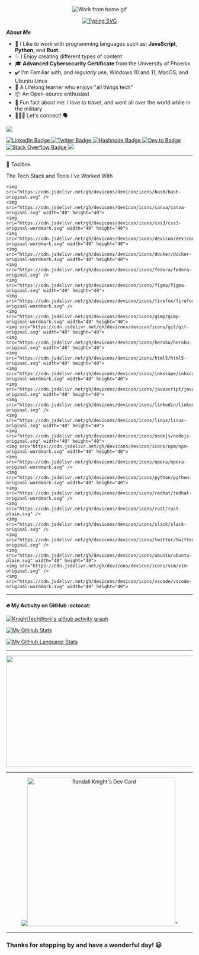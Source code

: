 <!DOCTYPE html>
<html>
<head>

<div align="center">
    <img src="https://media.giphy.com/media/M9gbBd9nbDrOTu1Mqx/giphy.gif" class="centerImage" alt="Work from home gif">

[![Typing SVG](https://readme-typing-svg.herokuapp.com?color=%2336BCF7&size=20&width=500&lines=Hi%2C+I'm+Randy+Knight+%F0%9F%91%8B+Welcome)](https://git.io/typing-svg)

</div>
</head>
<body>

***About Me***

- 👔 I Like to work with programming languages such as; **JavaScript**, **Python**, and **Rust**
- ✨ I Enjoy creating different types of content
- 🎓 **Advanced Cybersecurity Certificate** from the University of Phoenix
- ✔️ I'm Familiar with, and *regularly* use, Windows 10 and 11, MacOS, and Ubuntu Linux
- 🌱 A Lifelong learner who enjoys "all things tech"
- 📦 An Open-source enthusiast
- 🌄 Fun fact about me: I love to travel, and went all over the world while in the military
- 👨🏻‍💻 Let's connect! 🗣

![](https://cdn.hackernoon.com/images/ckxz-5-f-75-v-00-z-00-as-638-qw-6-ofc.jpg)

<div id="badges">

  <a href="https://www.linkedin.com/in/randellknight">
    <img src="https://img.shields.io/badge/LinkedIn-blue?style=for-the-badge&logo=linkedin&logoColor=white" alt="LinkedIn Badge"/>
  </a>

  <a href="https://github.com/KnightTechWork">
    <imf src="https://img.shields.io/badge/GitHub-100000?style=for-the-badge&logo=github&logoColor=white" alt="Github Badge"/>
  </a>

  <a href="https://twitter.com/KnightTechWork">
    <img src="https://img.shields.io/badge/Twitter-blue?style=for-the-badge&logo=twitter&logoColor=white" alt="Twitter Badge"/>
  </a>

  <a href="https://randkni.hashnode.dev">
    <img src="https://img.shields.io/badge/Hashnode-2962FF?style=for-the-badge&logo=hashnode&logoColor=white" alt="Hashnode Badge"/>
  </a>

  <a href="https://dev.to/KnightTechWork">
    <img src="https://img.shields.io/badge/dev.to-0A0A0A?style=for-the-badge&logo=dev.to&logoColor=white" alt="Dev.to Badge"/>
  </a>

  <a href="https://meta.stackoverflow.com/users/9393640/knight-tech">
    <img src="https://img.shields.io/badge/Stack_Overflow-FE7A16?style=for-the-badge&logo=stack-overflow&logoColor=white" alt="Stack Overflow Badge"/>
  </a>

  <a href="https://www.reddit.com/r/KnightTechWork/">
    <img src="https://img.shields.io/badge/Reddit-FF4500?style=for-the-badge&logo=reddit&logoColor=white"/>
  </a>

</div>

---

🧰 Toolbox

<p title="The Tech Stack and Tools I've Worked With">The Tech Stack and Tools I've Worked With</p>

<div id="html">

<link rel="stylesheet" href="https://cdn.jsdelivr.net/gh/devicons/devicon@v1.14.0/devicon.min.css">

    <img src="https://cdn.jsdelivr.net/gh/devicons/devicon/icons/bash/bash-original.svg" />
    <img src="https://cdn.jsdelivr.net/gh/devicons/devicon/icons/canva/canva-original.svg" width="40" height="40">
    <img src="https://cdn.jsdelivr.net/gh/devicons/devicon/icons/css3/css3-original-wordmark.svg" width="40" height="40">
    <img src="https://cdn.jsdelivr.net/gh/devicons/devicon/icons/devicon/devicon-original-wordmark.svg" width="40" height="40">
    <img src="https://cdn.jsdelivr.net/gh/devicons/devicon/icons/docker/docker-original-wordmark.svg" width="40" height="40">
    <img src="https://cdn.jsdelivr.net/gh/devicons/devicon/icons/fedora/fedora-original.svg" />
    <img src="https://cdn.jsdelivr.net/gh/devicons/devicon/icons/figma/figma-original.svg" width="40" height="40">
    <img src="https://cdn.jsdelivr.net/gh/devicons/devicon/icons/firefox/firefox-original-wordmark.svg" />
    <img src="https://cdn.jsdelivr.net/gh/devicons/devicon/icons/gimp/gimp-original-wordmark.svg" width="40" height="40">
    <img src="https://cdn.jsdelivr.net/gh/devicons/devicon/icons/git/git-original.svg" width="40" height="40">
    <img src="https://cdn.jsdelivr.net/gh/devicons/devicon/icons/heroku/heroku-original.svg" width="40" height="40">
    <img src="https://cdn.jsdelivr.net/gh/devicons/devicon/icons/html5/html5-original.svg" width="40" height="40">
    <img src="https://cdn.jsdelivr.net/gh/devicons/devicon/icons/inkscape/inkscape-original-wordmark.svg" width="40" height="40">
    <img src="https://cdn.jsdelivr.net/gh/devicons/devicon/icons/javascript/javascript-original.svg" width="40" height="40">
    <img src="https://cdn.jsdelivr.net/gh/devicons/devicon/icons/linkedin/linkedin-original.svg" />
    <img src="https://cdn.jsdelivr.net/gh/devicons/devicon/icons/linux/linux-original.svg" width="40" height="40">
    <img src="https://cdn.jsdelivr.net/gh/devicons/devicon/icons/nodejs/nodejs-original.svg" width="40" height="40">
    <img src="https://cdn.jsdelivr.net/gh/devicons/devicon/icons/npm/npm-original-wordmark.svg" width="40" height="40">
    <img src="https://cdn.jsdelivr.net/gh/devicons/devicon/icons/opera/opera-original-wordmark.svg" />
    <img src="https://cdn.jsdelivr.net/gh/devicons/devicon/icons/python/python-original-wordmark.svg" width="40" height="40">
    <img src="https://cdn.jsdelivr.net/gh/devicons/devicon/icons/redhat/redhat-original-wordmark.svg" />
    <img src="https://cdn.jsdelivr.net/gh/devicons/devicon/icons/rust/rust-plain.svg" />
    <img src="https://cdn.jsdelivr.net/gh/devicons/devicon/icons/slack/slack-original.svg" />
    <img src="https://cdn.jsdelivr.net/gh/devicons/devicon/icons/twitter/twitter-original.svg" />
    <img src="https://cdn.jsdelivr.net/gh/devicons/devicon/icons/ubuntu/ubuntu-plain.svg" width="40" height="40">
    <img src="https://cdn.jsdelivr.net/gh/devicons/devicon/icons/vim/vim-original.svg" />
    <img src="https://cdn.jsdelivr.net/gh/devicons/devicon/icons/vscode/vscode-original-wordmark.svg" width="40" height="40">

</div>

---

#### :fire: My Activity on GitHub :octocat:

[![KnightTechWork's github activity graph](https://activity-graph.herokuapp.com/graph?username=KnightTechWork)](https://github.com/KnightTechWork/github-readme-activity-graph)

[![My GitHub Stats](https://github-readme-stats.vercel.app/api/?username=KnightTechWork&count_private=true&theme=blue-green&showicons=true)]()

[![My GitHub Language Stats](https://github-readme-stats.vercel.app/api/top-langs/?username=KnightTechWork&langs_count=5&theme=blue-green)]()

---

<div align="center">
  <img src="https://media.giphy.com/media/dWesBcTLavkZuG35MI/giphy.gif" width="600" height="300"/>
</div>
  
---

<div class="devcard d-flex" align="center">
  <a href="https://app.daily.dev/Randwulf"><img src="<a href="https://app.daily.dev/Randwulf"><img src="https://api.daily.dev/devcards/7ce33e4730d0494c9d97a4103881b999.png?r=0ca" width="400" alt="Randall Knight's Dev Card"/></a>"
</div>

---

<div class="myDiv">

<p align="left">
  <h3>Thanks for stopping by and have a wonderful day! 😃</h3>
</p>

</div>
</body>
</html>
